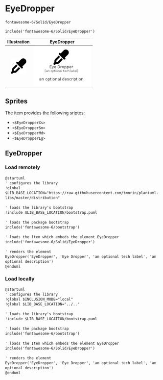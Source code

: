 # EyeDropper


```text
fontawesome-6/Solid/EyeDropper
```

```text
include('fontawesome-6/Solid/EyeDropper')
```



| Illustration | EyeDropper |
| :---: | :---: |
| ![illustration for Illustration](../../fontawesome-6/Solid/EyeDropper.png) | ![illustration for EyeDropper](../../fontawesome-6/Solid/EyeDropper.Local.png) |



## Sprites
The item provides the following sriptes:

- `<$EyeDropperXs>`
- `<$EyeDropperSm>`
- `<$EyeDropperMd>`
- `<$EyeDropperLg>`





## EyeDropper

### Load remotely
```plantuml
@startuml
' configures the library
!global $LIB_BASE_LOCATION="https://raw.githubusercontent.com/tmorin/plantuml-libs/master/distribution"

' loads the library's bootstrap
!include $LIB_BASE_LOCATION/bootstrap.puml

' loads the package bootstrap
include('fontawesome-6/bootstrap')

' loads the Item which embeds the element EyeDropper
include('fontawesome-6/Solid/EyeDropper')

' renders the element
EyeDropper('EyeDropper', 'Eye Dropper', 'an optional tech label', 'an optional description')
@enduml
```

### Load locally
```plantuml
@startuml
' configures the library
!global $INCLUSION_MODE="local"
!global $LIB_BASE_LOCATION="../.."

' loads the library's bootstrap
!include $LIB_BASE_LOCATION/bootstrap.puml

' loads the package bootstrap
include('fontawesome-6/bootstrap')

' loads the Item which embeds the element EyeDropper
include('fontawesome-6/Solid/EyeDropper')

' renders the element
EyeDropper('EyeDropper', 'Eye Dropper', 'an optional tech label', 'an optional description')
@enduml
```

